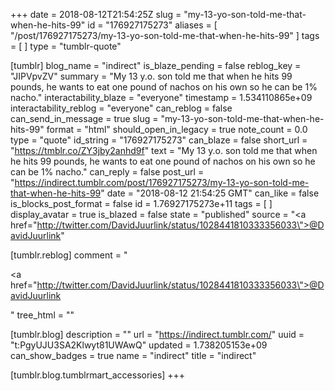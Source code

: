 +++
date = 2018-08-12T21:54:25Z
slug = "my-13-yo-son-told-me-that-when-he-hits-99"
id = "176927175273"
aliases = [ "/post/176927175273/my-13-yo-son-told-me-that-when-he-hits-99" ]
tags = [ ]
type = "tumblr-quote"

[tumblr]
blog_name = "indirect"
is_blaze_pending = false
reblog_key = "JIPVpvZV"
summary = "My 13 y.o. son told me that when he hits 99 pounds, he wants to eat one pound of nachos on his own so he can be 1% nacho."
interactability_blaze = "everyone"
timestamp = 1.534110865e+09
interactability_reblog = "everyone"
can_reblog = false
can_send_in_message = true
slug = "my-13-yo-son-told-me-that-when-he-hits-99"
format = "html"
should_open_in_legacy = true
note_count = 0.0
type = "quote"
id_string = "176927175273"
can_blaze = false
short_url = "https://tmblr.co/ZY3jby2anhd9f"
text = "My 13 y.o. son told me that when he hits 99 pounds, he wants to eat one pound of nachos on his own so he can be 1% nacho."
can_reply = false
post_url = "https://indirect.tumblr.com/post/176927175273/my-13-yo-son-told-me-that-when-he-hits-99"
date = "2018-08-12 21:54:25 GMT"
can_like = false
is_blocks_post_format = false
id = 1.76927175273e+11
tags = [ ]
display_avatar = true
is_blazed = false
state = "published"
source = "<a href=\"http://twitter.com/DavidJuurlink/status/1028441810333356033\">@DavidJuurlink</a>"

[tumblr.reblog]
comment = "<p><a href=\"http://twitter.com/DavidJuurlink/status/1028441810333356033\">@DavidJuurlink</a></p>"
tree_html = ""

[tumblr.blog]
description = ""
url = "https://indirect.tumblr.com/"
uuid = "t:PgyUJU3SA2Klwyt81UWAwQ"
updated = 1.738205153e+09
can_show_badges = true
name = "indirect"
title = "indirect"

[tumblr.blog.tumblrmart_accessories]
+++
